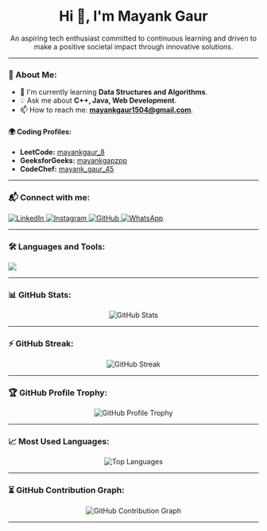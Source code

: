 <h1 align="center">Hi 👋, I'm Mayank Gaur</h1>

<p align="center">
  An aspiring tech enthusiast committed to continuous learning and driven to make a positive societal impact through innovative solutions.
</p>

---
### 🚀 About Me:
- 🔧 I'm currently learning **Data Structures and Algorithms**.  
- 💡 Ask me about **C++, Java, Web Development**.  
- 📫 How to reach me: **mayankgaur1504@gmail.com**.  

#### 🌍 Coding Profiles:  
- **LeetCode:** [mayankgaur_8](https://leetcode.com/u/mayankgaur_8/)  
- **GeeksforGeeks:** [mayankgapzpp](https://www.geeksforgeeks.org/user/mayankgapzpp/)  
- **CodeChef:** [mayank_gaur_45](https://www.codechef.com/users/mayank_gaur_45)  


---

### 📬 Connect with me:
<p align="left">
  <a href="https://www.linkedin.com/in/mayank-gaur-36b382254/" target="_blank">
    <img src="https://img.shields.io/badge/-LinkedIn-blue?style=flat&logo=linkedin" alt="LinkedIn" />
  </a>
  <a href="https://www.instagram.com/mayankgaur.8?igsh=ZmJ1ODYyZmZlcHBq" target="_blank">
    <img src="https://img.shields.io/badge/-Instagram-purple?style=flat&logo=instagram" alt="Instagram" />
  </a>
  <a href="https://github.com/mayankgaur0405" target="_blank">
    <img src="https://img.shields.io/badge/-GitHub-black?style=flat&logo=github" alt="GitHub" />
  </a>
  <a href="https://wa.me/918929641963" target="_blank">
    <img src="https://img.shields.io/badge/-WhatsApp-green?style=flat&logo=whatsapp" alt="WhatsApp" />
  </a>
</p>


---

### 🛠️ Languages and Tools:
<p align="left">
  <img src="https://skillicons.dev/icons?i=cpp,java,js,nodejs,mongodb,react,html,css" />
</p>

---

### 📊 GitHub Stats:
<p align="center">
  <img src="https://github-readme-stats.vercel.app/api?username=mayankgaur&show_icons=true&theme=radical" alt="GitHub Stats" />
</p>

---

### ⚡ GitHub Streak:
<p align="center">
  <img src="https://github-readme-streak-stats.herokuapp.com/?user=mayankgaur&theme=radical" alt="GitHub Streak" />
</p>

---

### 🏆 GitHub Profile Trophy:
<p align="center">
  <img src="https://github-profile-trophy.vercel.app/?username=mayankgaur&theme=radical&column=7" alt="GitHub Profile Trophy" />
</p>

---

### 📈 Most Used Languages:
<p align="center">
  <img src="https://github-readme-stats.vercel.app/api/top-langs/?username=mayankgaur&layout=compact&theme=radical" alt="Top Languages" />
</p>

---

### ⏳ GitHub Contribution Graph:
<p align="center">
  <img src="https://github-readme-activity-graph.vercel.app/graph?username=mayankgaur&theme=react-dark" alt="GitHub Contribution Graph" />
</p>

---
